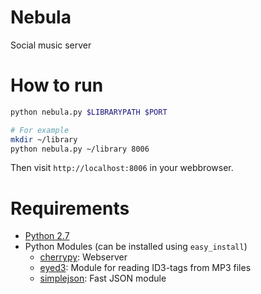 Nebula
======

Social music server


How to run
==========

```bash
python nebula.py $LIBRARYPATH $PORT
```
```bash
# For example
mkdir ~/library
python nebula.py ~/library 8006
```

Then visit `http://localhost:8006` in your webbrowser.

Requirements
============
* [Python 2.7](http://www.python.org/download/)
* Python Modules (can be installed using `easy_install`)
  * [cherrypy](http://download.cherrypy.org/cherrypy/3.2.2/): Webserver
  * [eyed3](http://eyed3.nicfit.net/): Module for reading ID3-tags from MP3 files
  * [simplejson](https://github.com/simplejson/simplejson): Fast JSON module
